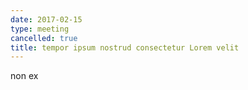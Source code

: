 ```yaml
---
date: 2017-02-15
type: meeting
cancelled: true
title: tempor ipsum nostrud consectetur Lorem velit
---
```

non ex